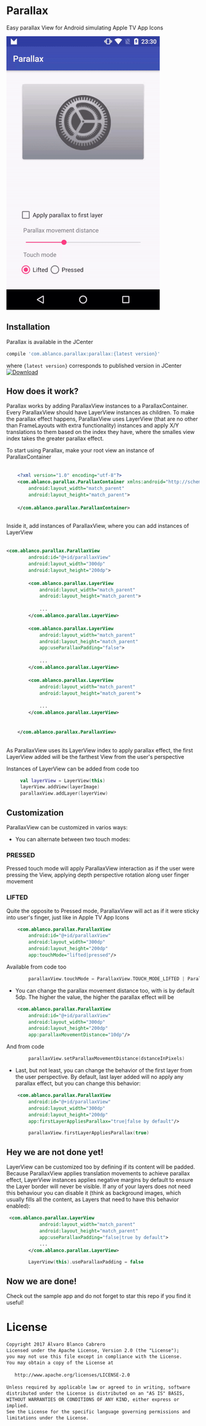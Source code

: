 # Parallax
Easy parallax View for Android simulating Apple TV App Icons

![alt tag](art/parallax.gif)
## Installation

Parallax is available in the JCenter
```gradle
compile 'com.ablanco.parallax:parallax:{latest version}'
```
where `{latest version}` corresponds to published version in JCenter [ ![Download](https://api.bintray.com/packages/ablanco/maven/parallax/images/download.svg) ](https://bintray.com/ablanco/maven/parallax/_latestVersion)

## How does it work?

Parallax works by adding ParallaxView instances to a ParallaxContainer.
Every ParallaxView should have LayerView instances as children.
To make the parallax effect happens, ParallaxView uses LayerView (that are no other than FrameLayouts with extra functionality) instances
and apply X/Y translations to them based on the index they have, where the smalles view index takes the greater parallax effect.

To start using Parallax, make your root view an instance of ParallaxContainer

```xml

    <?xml version="1.0" encoding="utf-8"?>
    <com.ablanco.parallax.ParallaxContainer xmlns:android="http://schemas.android.com/apk/res/android"
        android:layout_width="match_parent"
        android:layout_height="match_parent">

    </com.ablanco.parallax.ParallaxContainer>
            
```

Inside it, add instances of ParallaxView, where you can add instances of LayerView

```xml

<com.ablanco.parallax.ParallaxView
        android:id="@+id/parallaxView"
        android:layout_width="300dp"
        android:layout_height="200dp">

        <com.ablanco.parallax.LayerView
            android:layout_width="match_parent"
            android:layout_height="match_parent">
            
            ...
        </com.ablanco.parallax.LayerView>

        <com.ablanco.parallax.LayerView
            android:layout_width="match_parent"
            android:layout_height="match_parent"
            app:useParallaxPadding="false">
            
            ...
        </com.ablanco.parallax.LayerView>

        <com.ablanco.parallax.LayerView
            android:layout_width="match_parent"
            android:layout_height="match_parent">
           
            ...
        </com.ablanco.parallax.LayerView>


    </com.ablanco.parallax.ParallaxView>
            
```
As ParallaxView uses its LayerView index to apply parallax effect, the first LayerView added will be the farthest View from the user's perspective

Instances of LayerView can be added from code too

```kotlin
     val layerView = LayerView(this)
     layerView.addView(layerImage)
     parallaxView.addLayer(layerView)    
```

## Customization

ParallaxView can be customized in varios ways:

+ You can alternate between two touch modes: 
### PRESSED
Pressed touch mode will apply ParallaxView interaction as if the user were pressing the View, applying depth perspective rotation along user finger movement

### LIFTED
Quite the opposite to Pressed mode, ParallaxView will act as if it were sticky into user's finger, just like in Apple TV App Icons

```xml
    <com.ablanco.parallax.ParallaxView
        android:id="@+id/parallaxView"
        android:layout_width="300dp"
        android:layout_height="200dp"
        app:touchMode="lifted|pressed"/>         
```

Available from code too

```kotlin
        parallaxView.touchMode = ParallaxView.TOUCH_MODE_LIFTED | ParallaxView.TOUCH_MODE_PRESSED
```
+ You can change the parallax movement distance too, with is by default 5dp. The higher the value, the higher the parallax effect will be

```xml
    <com.ablanco.parallax.ParallaxView
        android:id="@+id/parallaxView"
        android:layout_width="300dp"
        android:layout_height="200dp"
        app:parallaxMovementDistance="10dp"/>       
```

And from code

```kotlin
        parallaxView.setParallaxMovementDistance(dstanceInPixels)
```

+ Last, but not least, you can change the behavior of the first layer from the user perspective. 
By default, last layer added will no apply any parallax effect, but you can change this behavior:

```xml
    <com.ablanco.parallax.ParallaxView
        android:id="@+id/parallaxView"
        android:layout_width="300dp"
        android:layout_height="200dp"
        app:firstLayerAppliesParallax="true|false by default"/>
```

```kotlin
        parallaxView.firstLayerAppliesParallax(true)
```

## Hey we are not done yet!

LayerView can be customized too by defining if its content will be padded. 
Because ParallaxView applies translation movements to achieve parallax effect, LayerView instances applies negative margins by default to ensure the Layer border will never be visible.
If any of your layers does not need this behaviour you can disable it (think as background images, which usually fills all the content, as Layers that need to have this behavior enabled):

```xml
 <com.ablanco.parallax.LayerView
            android:layout_width="match_parent"
            android:layout_height="match_parent"
            app:useParallaxPadding="false|true by default">
            ...
        </com.ablanco.parallax.LayerView>
```

```kotlin
        LayerView(this).useParallaxPadding = false
```

## Now we are done!

Check out the sample app and do not forget to star this repo if you find it useful!

License
=======

    Copyright 2017 Álvaro Blanco Cabrero
    Licensed under the Apache License, Version 2.0 (the "License");
    you may not use this file except in compliance with the License.
    You may obtain a copy of the License at

       http://www.apache.org/licenses/LICENSE-2.0

    Unless required by applicable law or agreed to in writing, software
    distributed under the License is distributed on an "AS IS" BASIS,
    WITHOUT WARRANTIES OR CONDITIONS OF ANY KIND, either express or implied.
    See the License for the specific language governing permissions and
    limitations under the License.
